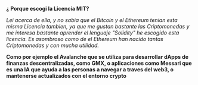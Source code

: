 **¿ Porque escogi la Licencia MIT?**

*Lei acerca de ella, y no sabia que el Bitcoin y el Ethereum tenian esta misma Licencia tambien, ya que me gustan bastante las Criptomonedas y 
me interesa bastante aprender el lenguaje "Solidity" he escogido esta licencia. Es asombroso como de el Ethereum han nacido tantas Criptomonedas y con mucha utilidad.*

**Como por ejemplo el Avalanche que se utiliza para desarrollar dApps de finanzas descentralizadas, como GMX, o aplicaciones como Messari que es una IA que ayuda a las personas a navegar a traves del web3, o mantenerse actualizados con el entorno crypto**
